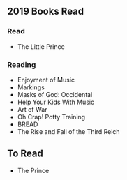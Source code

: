 ## 2019 Books Read  

 ### Read  
  - The Little Prince  

 ### Reading   
  - Enjoyment of Music  
  - Markings  
  - Masks of God: Occidental    
  - Help Your Kids With Music  
  - Art of War  
  - Oh Crap! Potty Training  
  - BREAD  
  - The Rise and Fall of the Third Reich  

  ## To Read
   - The Prince  
